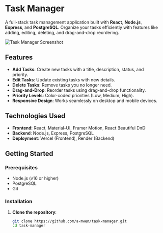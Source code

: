# Task Manager

A full-stack task management application built with **React**, **Node.js**, **Express**, and **PostgreSQL**. Organize your tasks efficiently with features like adding, editing, deleting, and drag-and-drop reordering.

![Task Manager Screenshot](screenshot.png) <!-- Add a screenshot of your app here -->

## Features

- **Add Tasks**: Create new tasks with a title, description, status, and priority.
- **Edit Tasks**: Update existing tasks with new details.
- **Delete Tasks**: Remove tasks you no longer need.
- **Drag-and-Drop**: Reorder tasks using drag-and-drop functionality.
- **Priority Levels**: Color-coded priorities (Low, Medium, High).
- **Responsive Design**: Works seamlessly on desktop and mobile devices.

## Technologies Used

- **Frontend**: React, Material-UI, Framer Motion, React Beautiful DnD
- **Backend**: Node.js, Express, PostgreSQL
- **Deployment**: Vercel (Frontend), Render (Backend)

## Getting Started

### Prerequisites

- Node.js (v16 or higher)
- PostgreSQL
- Git

### Installation

1. **Clone the repository**:
   ```bash
   git clone https://github.com/a-mwen/task-manager.git
   cd task-manager
